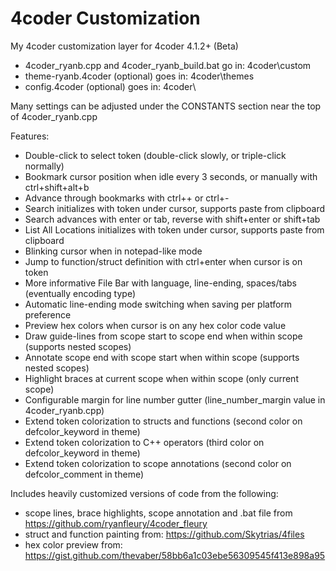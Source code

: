# 4coder Customization
My 4coder customization layer for 4coder 4.1.2+ (Beta)

* 4coder_ryanb.cpp and 4coder_ryanb_build.bat go in: 4coder\custom
* theme-ryanb.4coder (optional) goes in: 4coder\themes
* config.4coder (optional) goes in: 4coder\

Many settings can be adjusted under the CONSTANTS section near the top of 4coder_ryanb.cpp

Features:
* Double-click to select token (double-click slowly, or triple-click normally)
* Bookmark cursor position when idle every 3 seconds, or manually with ctrl+shift+alt+b
* Advance through bookmarks with ctrl++ or ctrl+-
* Search initializes with token under cursor, supports paste from clipboard
* Search advances with enter or tab, reverse with shift+enter or shift+tab
* List All Locations initializes with token under cursor, supports paste from clipboard
* Blinking cursor when in notepad-like mode
* Jump to function/struct definition with ctrl+enter when cursor is on token
* More informative File Bar with language, line-ending, spaces/tabs (eventually encoding type)
* Automatic line-ending mode switching when saving per platform preference
* Preview hex colors when cursor is on any hex color code value
* Draw guide-lines from scope start to scope end when within scope (supports nested scopes)
* Annotate scope end with scope start when within scope (supports nested scopes)
* Highlight braces at current scope when within scope (only current scope)
* Configurable margin for line number gutter (line_number_margin value in 4coder_ryanb.cpp)
* Extend token colorization to structs and functions (second color on defcolor_keyword in theme)
* Extend token colorization to C++ operators (third color on defcolor_keyword in theme)
* Extend token colorization to scope annotations (second color on defcolor_comment in theme)

Includes heavily customized versions of code from the following:
* scope lines, brace highlights, scope annotation and .bat file from https://github.com/ryanfleury/4coder_fleury
* struct and function painting from: https://github.com/Skytrias/4files
* hex color preview from: https://gist.github.com/thevaber/58bb6a1c03ebe56309545f413e898a95
